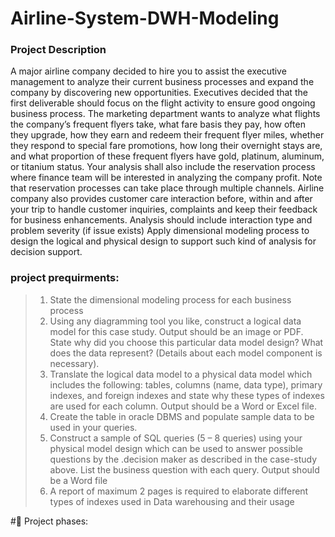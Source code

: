 # Airline-System-DWH-Modeling
### Project Description
A major airline company decided to hire you to assist the executive management to analyze
their current business processes and expand the company by discovering new opportunities.
Executives decided that the first deliverable should focus on the flight activity to ensure good
ongoing business process.
The marketing department wants to analyze what flights the company’s frequent flyers take,
what fare basis they pay, how often they upgrade, how they earn and redeem their frequent
flyer miles, whether they respond to special fare promotions, how long their overnight stays
are, and what proportion of these frequent flyers have gold, platinum, aluminum, or titanium
status.
Your analysis shall also include the reservation process where finance team will be interested in
analyzing the company profit. Note that reservation processes can take place through multiple
channels.
Airline company also provides customer care interaction before, within and after your trip to
handle customer inquiries, complaints and keep their feedback for business enhancements.
Analysis should include interaction type and problem severity (if issue exists)
Apply dimensional modeling process to design the logical and physical design to support such
kind of analysis for decision support.

### project prequirments:
> 1. State the dimensional modeling process for each business process
> 2. Using any diagramming tool you like, construct a logical data model for this case
study. Output should be an image or PDF. State why did you choose this
particular data model design? What does the data represent? (Details about each
model component is necessary).
> 3. Translate the logical data model to a physical data model which includes the
following: tables, columns (name, data type), primary indexes, and foreign indexes
and state why these types of indexes are used for each column. Output should be a
Word or Excel file.
> 4. Create the table in oracle DBMS and populate sample data to be used in your
queries.
> 5. Construct a sample of SQL queries (5 – 8 queries) using your physical model design
which can be used to answer possible questions by the .decision maker as
described in the case-study above. List the business question with each query.
Output should be a Word file
> 6. A report of maximum 2 pages is required to elaborate different types of indexes
used in Data warehousing and their usage

#📌 Project phases:



